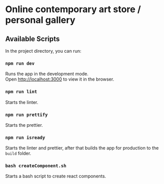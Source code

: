# Online contemporary art store / personal gallery

## Available Scripts

In the project directory, you can run:

### `npm run dev`

Runs the app in the development mode.<br />
Open [http://localhost:3000](http://localhost:3000) to view it in the browser.

### `npm run lint`

Starts the linter.

### `npm run prettify`

Starts the prettier.

### `npm run isready`

Starts the linter and prettier, after that builds the app for production to the `build` folder.

### `bash createComponent.sh`

Starts a bash script to create react components.
